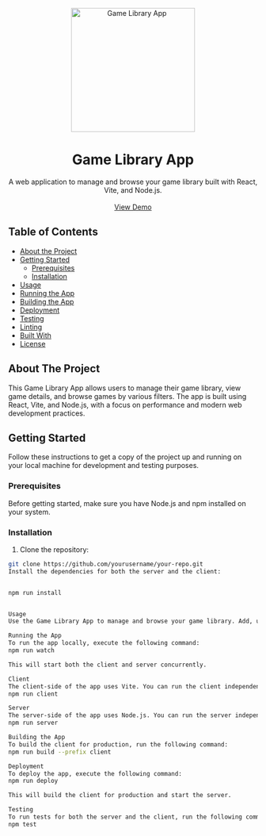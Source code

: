 <p align="center">
  <a href="#">
    <img src="https://icons8.com/icon/pFgFNwXzrAlN/online-game" alt="Game Library App" width="250">
  </a>
</p>

<h1 align="center">Game Library App</h1>

<p align="center">
  A web application to manage and browse your game library built with React, Vite, and Node.js.
  <br>
  
  <br>
  <a href="https://game-status.herokuapp.com">View Demo</a>
</p>

## Table of Contents

- [About the Project](#about-the-project)
- [Getting Started](#getting-started)
  - [Prerequisites](#prerequisites)
  - [Installation](#installation)
- [Usage](#usage)
- [Running the App](#running-the-app)
- [Building the App](#building-the-app)
- [Deployment](#deployment)
- [Testing](#testing)
- [Linting](#linting)
- [Built With](#built-with)
- [License](#license)

## About The Project

This Game Library App allows users to manage their game library, view game details, and browse games by various filters. The app is built using React, Vite, and Node.js, with a focus on performance and modern web development practices.

## Getting Started

Follow these instructions to get a copy of the project up and running on your local machine for development and testing purposes.

### Prerequisites

Before getting started, make sure you have Node.js and npm installed on your system.

### Installation

1. Clone the repository:

```bash
git clone https://github.com/yourusername/your-repo.git
Install the dependencies for both the server and the client:


npm run install


Usage
Use the Game Library App to manage and browse your game library. Add, update, and delete games as desired, and filter results by genre or platform.

Running the App
To run the app locally, execute the following command:
npm run watch

This will start both the client and server concurrently.

Client
The client-side of the app uses Vite. You can run the client independently with the following command:
npm run client

Server
The server-side of the app uses Node.js. You can run the server independently with the following command:
npm run server

Building the App
To build the client for production, run the following command:
npm run build --prefix client

Deployment
To deploy the app, execute the following command:
npm run deploy

This will build the client for production and start the server.

Testing
To run tests for both the server and the client, run the following command:
npm test